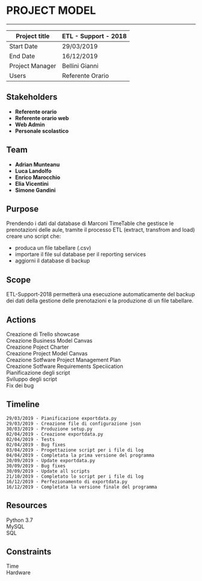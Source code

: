 # PROJECT MODEL
***

|Project title  |ETL - Support - 2018   |
|---------------|-----------------------|
|Start Date     |29/03/2019             |
|End Date       |16/12/2019             |
|Project Manager|Bellini Gianni         |
|Users          |Referente Orario       |

## Stakeholders
- **Referente orario**
- **Referente orario web**
- **Web Admin**
- **Personale scolastico**
 
## Team
- **Adrian Munteanu**
- **Luca Landolfo**
- **Enrico Marocchio**
- **Elia Vicentini**
- **Simone Gandini** 

## Purpose
Prendendo i dati dal database di Marconi TimeTable che gestisce le prenotazioni delle aule, tramite il processo ETL (extract, transfrom and load) creare uno script che:
-   produca un file tabellare (.csv)
-   importare il file sul database per il reporting services
-   aggiorni il database di backup

## Scope
ETL-Support-2018 permetterà una esecuzione automaticamente del backup dei dati della gestione delle prenotazioni e la produzione di un file tabellare.

## Actions
Creazione di Trello showcase  
Creazione Business Model Canvas  
Creazione Poject Charter  
Creazione Project Model Canvas  
Creazione Sotfware Project Management Plan  
Creazione Sotfware Requirements Speciication  
Pianificazione degli script  
Sviluppo degli script  
Fix dei bug  

## Timeline
`29/03/2019 - Pianificazione exportdata.py`  
`29/03/2019 - Creazione file di configurazione json`  
`30/03/2019 - Produzione setup.py`  
`02/04/2019 - Creazione exportdata.py`  
`02/04/2019 - Tests`  
`02/04/2019 - Bug fixes`  
`03/04/2019 - Progettazione script per i file di log`  
`04/04/2019 - Completata la prima versione del programma`  
`20/09/2019 - Update exportdata.py`  
`30/09/2019 - Bug fixes`  
`30/09/2019 - Update all scripts`  
`21/10/2019 - Completato lo script per i file di log`  
`16/12/2019 - Perfezionamento di exportdata.py`  
`16/12/2019 - Completata la versione finale del programma`  

## Resources
Python 3.7  
MySQL  
SQL  

## Constraints
Time  
Hardware  
